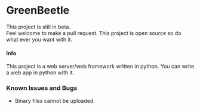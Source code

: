 # GreenBeetle





This project is still in beta.<br>
Feel welcome to make a pull request. This project is open source so do what ever you want with it. 
<br>
#### Info
This project is a web server/web framework written in python. You can write a web app in python with it.
<br>

### Known Issues and Bugs
 - Binary files cannot be uploaded.


